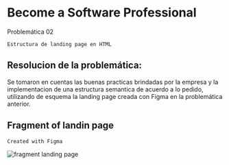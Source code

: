 # Become a Software Professional
Problemática 02
```
Estructura de landing page en HTML
```
## Resolucion de la problemática:
Se tomaron en cuentas las buenas practicas brindadas por la empresa y la implementacion de una estructura semantica de acuerdo a lo pedido, utilizando de esquema la landing page creada con Figma en la problemática anterior.
## Fragment of landin page
```
Created with Figma
```
![fragment landing page](https://user-images.githubusercontent.com/101304104/187049805-86a548aa-8949-401b-b433-43b8818e563e.jpg)
